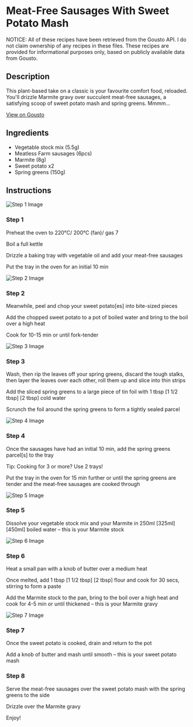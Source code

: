 # Meat-Free Sausages With Sweet Potato Mash

NOTICE: All of these recipes have been retrieved from the Gousto API. I do not claim ownership of any recipes in these files. These recipes are provided for informational purposes only, based on publicly available data from Gousto.

## Description

This plant-based take on a classic is your favourite comfort food, reloaded. You'll drizzle Marmite gravy over succulent meat-free sausages, a satisfying scoop of sweet potato mash and spring greens. Mmmm...   

[View on Gousto](https://www.gousto.co.uk/recipes/cookbook/meat-free-sausages-sweet-potato-mash)

## Ingredients

- Vegetable stock mix (5.5g)
- Meatless Farm sausages (6pcs)
- Marmite (8g)
- Sweet potato x2
- Spring greens (150g)

## Instructions

![Step 1 Image](https://production-media.gousto.co.uk/cms/recipe-step-image/RC2449Step-1-x200.jpg)

### Step 1

Preheat the oven to 220°C/ 200°C (fan)/ gas 7

Boil a full kettle

Drizzle a baking tray with vegetable oil and add your meat-free sausages

Put the tray in the oven for an initial 10 min

![Step 2 Image](https://production-media.gousto.co.uk/cms/recipe-step-image/RC2449Step-2-x200.jpg)

### Step 2

Meanwhile, peel and chop your sweet potato[es] into bite-sized pieces

Add the chopped sweet potato to a pot of boiled water and bring to the boil over a high heat

Cook for 10-15 min or until fork-tender

![Step 3 Image](https://production-media.gousto.co.uk/cms/recipe-step-image/step-3-copy-1614768659961-x200.jpg)

### Step 3

Wash, then rip the leaves off your spring greens, discard the tough stalks, then layer the leaves over each other, roll them up and slice into thin strips

Add the sliced spring greens to a large piece of tin foil with 1 tbsp <span class="text-purple">[1 1/2 tbsp]</span> <span class="text-danger">[2 tbsp]</span> cold water

Scrunch the foil around the spring greens to form a tightly sealed parcel

![Step 4 Image](https://production-media.gousto.co.uk/cms/recipe-step-image/RC2449Step-4-x200.jpg)

### Step 4

Once the sausages have had an initial 10 min, add the spring greens parcel[s] to the tray

Tip: Cooking for 3 or more? Use 2 trays!

Put the tray in the oven for 15 min further or until the spring greens are tender and the meat-free sausages are cooked through

![Step 5 Image](https://production-media.gousto.co.uk/cms/recipe-step-image/RC2449Step-5-x200.jpg)

### Step 5

Dissolve your vegetable stock mix and your Marmite in 250ml <span class="text-purple">[325ml]</span> <span class="text-danger">[450ml]</span> boiled water – this is your Marmite stock

![Step 6 Image](https://production-media.gousto.co.uk/cms/recipe-step-image/RC2449Step-6-x200.jpg)

### Step 6

Heat a small pan with a knob of butter over a medium heat

Once melted, add 1 tbsp <span class="text-purple">[1 1/2 tbsp]</span> <span class="text-danger">[2 tbsp]</span> flour and cook for 30 secs, stirring to form a paste

Add the Marmite stock to the pan, bring to the boil over a high heat and cook for 4-5 min or until thickened – this is your Marmite gravy

![Step 7 Image](https://production-media.gousto.co.uk/cms/recipe-step-image/RC2449Step-7-x200.jpg)

### Step 7

Once the sweet potato is cooked, drain and return to the pot

Add a knob of butter and mash until smooth – this is your sweet potato mash

### Step 8

Serve the meat-free sausages over the sweet potato mash with the spring greens to the side

Drizzle over the Marmite gravy

Enjoy!

